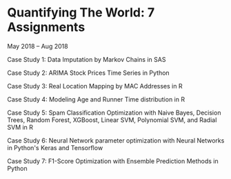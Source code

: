 # Quantifying The World: 7 Assignments
May 2018 – Aug 2018

Case Study 1: Data Imputation by Markov Chains in SAS

Case Study 2: ARIMA Stock Prices Time Series in Python

Case Study 3: Real Location Mapping by MAC Addresses in R

Case Study 4: Modeling Age and Runner Time distribution in R

Case Study 5: Spam Classification Optimization with Naive Bayes, Decision Trees, Random Forest, XGBoost, Linear SVM, Polynomial SVM, and Radial SVM in R

Case Study 6: Neural Network parameter optimization with Neural Networks in Python's Keras and Tensorflow

Case Study 7: F1-Score Optimization with Ensemble Prediction Methods in Python
